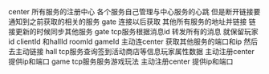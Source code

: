 center 所有服务的注册中心 各个服务自己管理与中心服务的心跳 但是断开链接要通知到之前获取的相关的服务 gate 连接以后获取 其他所有服务的地址并链接 链接更新的时候同步其他服务
gate tcp服务根据消息id 转发所有的消息  就保留玩家id clientId 和hallId  roomId  gameId 主动连center 获取其他服务的端口和ip 然后去主动链接
hall tcp服务查询签到活动商店等信息玩家属性数据 主动注册center 提供ip和端口
game tcp服务服务游戏玩法 主动注册center 提供ip和端口
